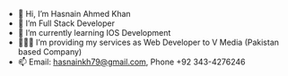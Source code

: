 - 👋 Hi, I’m Hasnain Ahmed Khan
- 👀 I’m Full Stack Developer
- 🌱 I’m currently learning IOS Development
- 👨🏻‍💻 I’m providing my services as Web Developer to V Media (Pakistan based Company)
- 📫 Email: hasnainkh79@gmail.com, Phone +92 343-4276246
